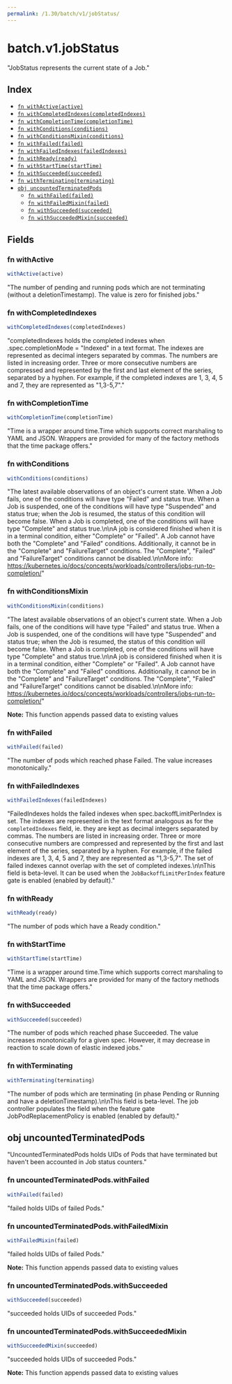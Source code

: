 ```yaml
---
permalink: /1.30/batch/v1/jobStatus/
---
```


# batch.v1.jobStatus

"JobStatus represents the current state of a Job."

## Index

* [`fn withActive(active)`](#fn-withactive)
* [`fn withCompletedIndexes(completedIndexes)`](#fn-withcompletedindexes)
* [`fn withCompletionTime(completionTime)`](#fn-withcompletiontime)
* [`fn withConditions(conditions)`](#fn-withconditions)
* [`fn withConditionsMixin(conditions)`](#fn-withconditionsmixin)
* [`fn withFailed(failed)`](#fn-withfailed)
* [`fn withFailedIndexes(failedIndexes)`](#fn-withfailedindexes)
* [`fn withReady(ready)`](#fn-withready)
* [`fn withStartTime(startTime)`](#fn-withstarttime)
* [`fn withSucceeded(succeeded)`](#fn-withsucceeded)
* [`fn withTerminating(terminating)`](#fn-withterminating)
* [`obj uncountedTerminatedPods`](#obj-uncountedterminatedpods)
  * [`fn withFailed(failed)`](#fn-uncountedterminatedpodswithfailed)
  * [`fn withFailedMixin(failed)`](#fn-uncountedterminatedpodswithfailedmixin)
  * [`fn withSucceeded(succeeded)`](#fn-uncountedterminatedpodswithsucceeded)
  * [`fn withSucceededMixin(succeeded)`](#fn-uncountedterminatedpodswithsucceededmixin)

## Fields

### fn withActive

```ts
withActive(active)
```

"The number of pending and running pods which are not terminating (without a deletionTimestamp). The value is zero for finished jobs."

### fn withCompletedIndexes

```ts
withCompletedIndexes(completedIndexes)
```

"completedIndexes holds the completed indexes when .spec.completionMode = \"Indexed\" in a text format. The indexes are represented as decimal integers separated by commas. The numbers are listed in increasing order. Three or more consecutive numbers are compressed and represented by the first and last element of the series, separated by a hyphen. For example, if the completed indexes are 1, 3, 4, 5 and 7, they are represented as \"1,3-5,7\"."

### fn withCompletionTime

```ts
withCompletionTime(completionTime)
```

"Time is a wrapper around time.Time which supports correct marshaling to YAML and JSON.  Wrappers are provided for many of the factory methods that the time package offers."

### fn withConditions

```ts
withConditions(conditions)
```

"The latest available observations of an object's current state. When a Job fails, one of the conditions will have type \"Failed\" and status true. When a Job is suspended, one of the conditions will have type \"Suspended\" and status true; when the Job is resumed, the status of this condition will become false. When a Job is completed, one of the conditions will have type \"Complete\" and status true.\n\nA job is considered finished when it is in a terminal condition, either \"Complete\" or \"Failed\". A Job cannot have both the \"Complete\" and \"Failed\" conditions. Additionally, it cannot be in the \"Complete\" and \"FailureTarget\" conditions. The \"Complete\", \"Failed\" and \"FailureTarget\" conditions cannot be disabled.\n\nMore info: https://kubernetes.io/docs/concepts/workloads/controllers/jobs-run-to-completion/"

### fn withConditionsMixin

```ts
withConditionsMixin(conditions)
```

"The latest available observations of an object's current state. When a Job fails, one of the conditions will have type \"Failed\" and status true. When a Job is suspended, one of the conditions will have type \"Suspended\" and status true; when the Job is resumed, the status of this condition will become false. When a Job is completed, one of the conditions will have type \"Complete\" and status true.\n\nA job is considered finished when it is in a terminal condition, either \"Complete\" or \"Failed\". A Job cannot have both the \"Complete\" and \"Failed\" conditions. Additionally, it cannot be in the \"Complete\" and \"FailureTarget\" conditions. The \"Complete\", \"Failed\" and \"FailureTarget\" conditions cannot be disabled.\n\nMore info: https://kubernetes.io/docs/concepts/workloads/controllers/jobs-run-to-completion/"

**Note:** This function appends passed data to existing values

### fn withFailed

```ts
withFailed(failed)
```

"The number of pods which reached phase Failed. The value increases monotonically."

### fn withFailedIndexes

```ts
withFailedIndexes(failedIndexes)
```

"FailedIndexes holds the failed indexes when spec.backoffLimitPerIndex is set. The indexes are represented in the text format analogous as for the `completedIndexes` field, ie. they are kept as decimal integers separated by commas. The numbers are listed in increasing order. Three or more consecutive numbers are compressed and represented by the first and last element of the series, separated by a hyphen. For example, if the failed indexes are 1, 3, 4, 5 and 7, they are represented as \"1,3-5,7\". The set of failed indexes cannot overlap with the set of completed indexes.\n\nThis field is beta-level. It can be used when the `JobBackoffLimitPerIndex` feature gate is enabled (enabled by default)."

### fn withReady

```ts
withReady(ready)
```

"The number of pods which have a Ready condition."

### fn withStartTime

```ts
withStartTime(startTime)
```

"Time is a wrapper around time.Time which supports correct marshaling to YAML and JSON.  Wrappers are provided for many of the factory methods that the time package offers."

### fn withSucceeded

```ts
withSucceeded(succeeded)
```

"The number of pods which reached phase Succeeded. The value increases monotonically for a given spec. However, it may decrease in reaction to scale down of elastic indexed jobs."

### fn withTerminating

```ts
withTerminating(terminating)
```

"The number of pods which are terminating (in phase Pending or Running and have a deletionTimestamp).\n\nThis field is beta-level. The job controller populates the field when the feature gate JobPodReplacementPolicy is enabled (enabled by default)."

## obj uncountedTerminatedPods

"UncountedTerminatedPods holds UIDs of Pods that have terminated but haven't been accounted in Job status counters."

### fn uncountedTerminatedPods.withFailed

```ts
withFailed(failed)
```

"failed holds UIDs of failed Pods."

### fn uncountedTerminatedPods.withFailedMixin

```ts
withFailedMixin(failed)
```

"failed holds UIDs of failed Pods."

**Note:** This function appends passed data to existing values

### fn uncountedTerminatedPods.withSucceeded

```ts
withSucceeded(succeeded)
```

"succeeded holds UIDs of succeeded Pods."

### fn uncountedTerminatedPods.withSucceededMixin

```ts
withSucceededMixin(succeeded)
```

"succeeded holds UIDs of succeeded Pods."

**Note:** This function appends passed data to existing values